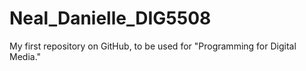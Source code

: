 # Neal_Danielle_DIG5508
My first repository on GitHub, to be used for "Programming for Digital Media."

